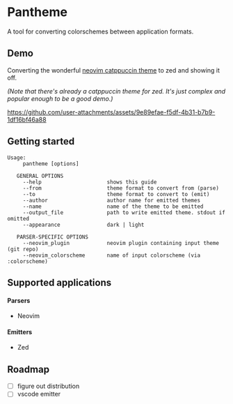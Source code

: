 # Pantheme

A tool for converting colorschemes between application formats.

## Demo

Converting the wonderful [neovim catppuccin theme](https://github.com/catppuccin/nvim) to zed and showing it off.

_(Note that there's already a catppuccin theme for zed. It's just complex and popular enough to be a good demo.)_

https://github.com/user-attachments/assets/9e89efae-f5df-4b31-b7b9-1df16bf46a88

## Getting started

```
Usage:
     pantheme [options]

   GENERAL OPTIONS
     --help                     shows this guide
     --from                     theme format to convert from (parse)
     --to                       theme format to convert to (emit)
     --author                   author name for emitted themes
     --name                     name of the theme to be emitted
     --output_file              path to write emitted theme. stdout if omitted
     --appearance               dark | light

   PARSER-SPECIFIC OPTIONS
     --neovim_plugin            neovim plugin containing input theme (git repo)
     --neovim_colorscheme       name of input colorscheme (via :colorscheme)
```

## Supported applications

#### Parsers
- Neovim

#### Emitters
- Zed

## Roadmap

- [ ] figure out distribution
- [ ] vscode emitter
